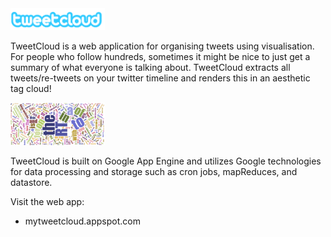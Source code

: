 <img src = "TweetCloud/war/img/logoReverse.png" width = "30%"/>

TweetCloud is a web application for organising  tweets  using  visualisation. For  people  who  follow  hundreds, sometimes it might be nice to just get a summary of what everyone is talking about.  TweetCloud extracts all  tweets/re-tweets on your twitter timeline and renders this in an aesthetic tag  cloud!

<img src = "TweetCloud/war/img/tagcloud.PNG" width = "30%"/>

TweetCloud is built on Google App Engine and utilizes Google technologies for data processing and storage such as cron jobs, mapReduces, and datastore.

Visit the web app: 
* mytweetcloud.appspot.com
